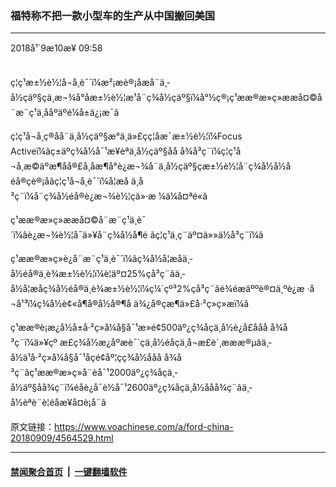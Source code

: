### 福特称不把一款小型车的生产从中国搬回美国
------------------------

<div class="published">
 <span class="date" title="ä¸­å½æ¶é´">
  <time datetime="2018-09-10T09:58:27+08:00">
   2018å¹´9æ10æ¥ 09:58
  </time>
 </span>
</div>
<br/>
<div class="wsw">
 <p>
  ç¦ç¹æ±½è½¦å¬å¸è¯´ï¼æ²¡æè®¡åæå¨ä¸­å½çäº§çä¸æ¬¾å°åæ±½è½¦æ¹å¨ç¾å½çäº§ï¼å°½ç®¡ç¹ææ®æ»ç»ææå¤©å¨æ¨ç¹ä¸ååºäºé¼å±ä¿¡æ¯ã
 </p>
 <p>
  ç¦ç¹å¬å¸ç®åå¨ä¸­å½çäº§æ°ä¸ä»£çç¦åæ¯æ±½è½¦ï¼Focus Activeï¼ãç±äºç¾å½å¯¹æ¥èªä¸­å½çäº§åå å¾å³ç¨ï¼ç¦ç¹å¬å¸æ©äºæ¶åå®£å¸åæ¶å°è¿æ¬¾å¨ä¸­å½çäº§çæ±½è½¦å¨ç¾å½å½åéå®çè®¡åãç¦ç¹å¬å¸è¯´ï¼å¦æå ä¸å³ç¨ï¼å¨ç¾å½éå®è¿æ¬¾è½¦çä»·æ ¼ä¼å¤ªé«ã
 </p>
 <p>
  ç¹ææ®æ»ç»ææå¤©å¨æ¨ç¹ä¸è¯´ï¼âè¿æ¬¾è½¦å¯ä»¥å¨ç¾å½å¶é ãç¦ç¹ä¸ç¨äº¤ä»»ä½å³ç¨ï¼â
 </p>
 <p>
  ç¹ææ®æ»ç»è¿å¨æ¨ç¹ä¸è¯´ï¼âç¾å½å¦æåä¸­å½éå®ä¸è¾æ±½è½¦ï¼è¦äº¤25%çå³ç¨ãä¸­å½å¦æåç¾å½éå®ä¸è¾æ±½è½¦ï¼ç¼´çº³2%çå³ç¨ãé¾éæäººè®¤ä¸ºè¿æ ·å¬å¹³ï¼ç¾å½è¢«å¶å®å½å®¶å ä¾¿å®çæ¶ä»£å·²ç»ç»æï¼â
 </p>
 <p>
  ç¹ææ®è¡æ¿å½å±å·²ç»å¼å§å¯¹æ»é¢500äº¿ç¾åçä¸­å½è¿å£ååå å¾å³ç¨ï¼ä»¥çº æ­£ç¾å½æ¿åºæè¯´çä¸­å½éåçä¸å¬æ­£è´¸æææ®µãä¸­å½ä¹å·²ç»å¼å§å¯¹åç­é¢åº¦çç¾å½ååå å¾å³ç¨ãç¹ææ®æ»ç»å¨èå¯¹2000äº¿ç¾åçä¸­å½äº§åå¾ç¨ï¼éåè¿å¯è½å¯¹2600äº¿ç¾åçä¸­å½ååå¾ç¨ãä¸­å½èªè¨è¦éåæ¥å¤è¡å¨ã
 </p>
</div>

原文链接：https://www.voachinese.com/a/ford-china-20180909/4564529.html


------------------------
#### [禁闻聚合首页](https://github.com/gfw-breaker/banned-news/blob/master/README.md) &nbsp;|&nbsp;  [一键翻墙软件](https://github.com/gfw-breaker/nogfw/blob/master/README.md)